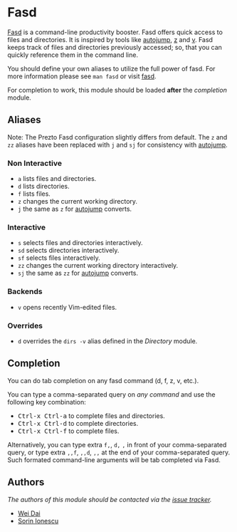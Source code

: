 Fasd
====

[Fasd][1] is a command-line productivity booster. Fasd offers quick access to
files and directories. It is inspired by tools like [autojump][2], [z][3] and
[v][4]. Fasd keeps track of files and directories previously accessed; so, that
you can quickly reference them in the command line.

You should define your own aliases to utilize the full power of fasd. For more
information please see `man fasd` or visit [fasd][1].

For completion to work, this module should be loaded **after** the *completion*
module.

Aliases
-------

Note: The Prezto Fasd configuration slightly differs from default. The `z` and
`zz` aliases have been replaced with `j` and `sj` for consistency with
[autojump][2].

### Non Interactive

  - `a`  lists files and directories.
  - `d`  lists directories.
  - `f`  lists files.
  - `z`  changes the current working directory.
  - `j`  the same as `z` for [autojump][2] converts.

### Interactive

  - `s`  selects files and directories interactively.
  - `sd` selects directories interactively.
  - `sf` selects files interactively.
  - `zz` changes the current working directory interactively.
  - `sj`  the same as `zz` for [autojump][2] converts.

### Backends

  - `v`  opens recently Vim-edited files.

### Overrides

  - `d` overrides the `dirs -v` alias defined in the *Directory* module.

Completion
----------

You can do tab completion on any fasd command (d, f, z, v, etc.).

You can type a comma-separated query on *any command* and use the following key
combination:

  - <kbd>Ctrl-x Ctrl-a</kbd> to complete files and directories.
  - <kbd>Ctrl-x Ctrl-d</kbd> to complete directories.
  - <kbd>Ctrl-x Ctrl-f</kbd> to complete files.

Alternatively, you can type extra `f,`, `d,` `,` in front of your
comma-separated query, or type extra `,,f`, `,,d`, `,,` at the end of your
comma-separated query. Such formated command-line arguments will be tab
completed via Fasd.

Authors
-------

*The authors of this module should be contacted via the [issue tracker][5].*

  - [Wei Dai](https://github.com/clvv)
  - [Sorin Ionescu](https://github.com/sorin-ionescu)

[1]: https://github.com/clvv/fasd
[2]: https://github.com/joelthelion/autojump
[3]: https://github.com/rupa/z
[4]: https://github.com/rupa/v
[5]: https://github.com/sorin-ionescu/prezto/issues

